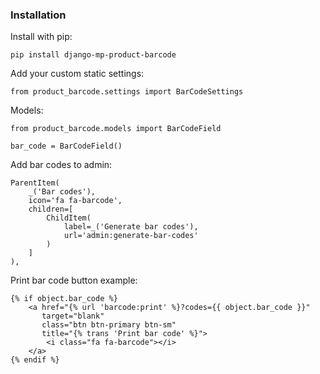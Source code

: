### Installation

Install with pip:

```
pip install django-mp-product-barcode
```

Add your custom static settings:

```
from product_barcode.settings import BarCodeSettings
```

Models:
```
from product_barcode.models import BarCodeField

bar_code = BarCodeField()
```

Add bar codes to admin:

```
ParentItem(
    _('Bar codes'),
    icon='fa fa-barcode',
    children=[
        ChildItem(
            label=_('Generate bar codes'),
            url='admin:generate-bar-codes'
        )
    ]
),
```

Print bar code button example:
```
{% if object.bar_code %}
    <a href="{% url 'barcode:print' %}?codes={{ object.bar_code }}"
       target="blank"
       class="btn btn-primary btn-sm"
       title="{% trans 'Print bar code' %}">
        <i class="fa fa-barcode"></i>
    </a>
{% endif %}
```
